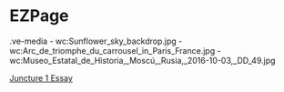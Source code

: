 # EZPage

.ve-media 
    - wc:Sunflower_sky_backdrop.jpg
    - wc:Arc_de_triomphe_du_carrousel_in_Paris_France.jpg
    - wc:Museo_Estatal_de_Historia,_Moscú,_Rusia,_2016-10-03,_DD_49.jpg

[Juncture 1 Essay](/juncture1)
